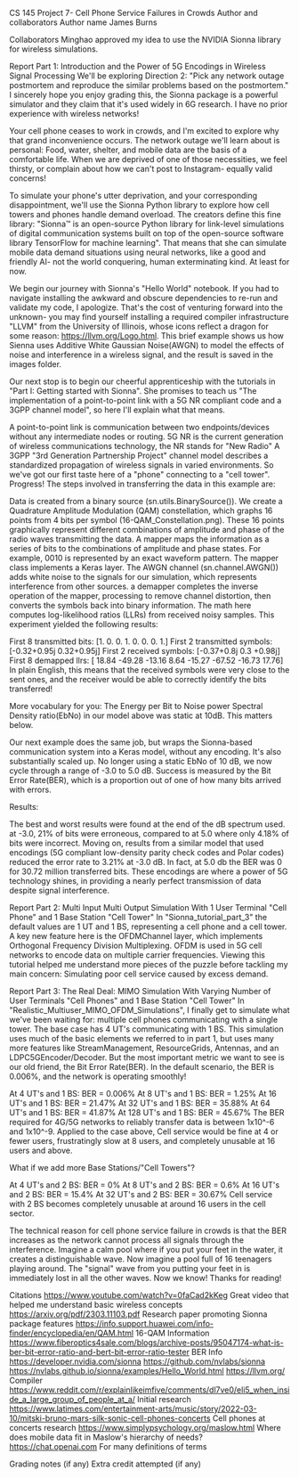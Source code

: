 CS 145 Project 7- Cell Phone Service Failures in Crowds
Author and collaborators
Author name
James Burns

Collaborators
Minghao approved my idea to use the NVIDIA Sionna library for wireless simulations.

Report Part 1: Introduction and the Power of 5G Encodings in Wireless Signal Processing
We'll be exploring Direction 2: "Pick any network outage postmortem and reproduce the similar problems based on the postmortem." I sincerely hope you enjoy grading this, the Sionna package is a powerful simulator and they claim that it's used widely in 6G research. I have no prior experience with wireless networks!

Your cell phone ceases to work in crowds, and I'm excited to explore why that grand inconvenience occurs. The network outage we'll learn about is personal: Food, water, shelter, and mobile data are the basis of a comfortable life. When we are deprived of one of those necessities, we feel thirsty, or complain about how we can't post to Instagram- equally valid concerns!

To simulate your phone's utter deprivation, and your corresponding disappointment, we'll use the Sionna Python library to explore how cell towers and phones handle demand overload. The creators define this fine library: "Sionna™ is an open-source Python library for link-level simulations of digital communication systems built on top of the open-source software library TensorFlow for machine learning". That means that she can simulate mobile data demand situations using neural networks, like a good and friendly AI- not the world conquering, human exterminating kind. At least for now.

We begin our journey with Sionna's "Hello World" notebook. If you had to navigate installing the awkward and obscure dependencies to re-run and validate my code, I apologize. That's the cost of venturing forward into the unknown- you may find yourself installing a required compiler infrastructure "LLVM" from the University of Illinois, whose icons reflect a dragon for some reason: https://llvm.org/Logo.html. This brief example shows us how Sienna uses Additive White Gaussian Noise(AWGN) to model the effects of noise and interference in a wireless signal, and the result is saved in the images folder.

Our next stop is to begin our cheerful apprenticeship with the tutorials in "Part I: Getting started with Sionna". She promises to teach us "The implementation of a point-to-point link with a 5G NR compliant code and a 3GPP channel model", so here I'll explain what that means.

A point-to-point link is communication between two endpoints/devices without any intermediate nodes or routing.
5G NR is the current generation of wireless communications technology, the NR stands for "New Radio"
A 3GPP "3rd Generation Partnership Project" channel model describes a standardized propagation of wireless signals in varied environments.
So we've got our first taste here of a "phone" connecting to a "cell tower". Progress! The steps involved in transferring the data in this example are:

Data is created from a binary source (sn.utils.BinarySource()).
We create a Quadrature Amplitude Modulation (QAM) constellation, which graphs 16 points from 4 bits per symbol (16-QAM_Constellation.png). These 16 points graphically represent different combinations of amplitude and phase of the radio waves transmitting the data.
A mapper maps the information as a series of bits to the combinations of amplitude and phase states. For example, 0010 is represented by an exact waveform pattern. The mapper class implements a Keras layer.
The AWGN channel (sn.channel.AWGN()) adds white noise to the signals for our simulation, which represents interference from other sources.
a demapper completes the inverse operation of the mapper, processing to remove channel distortion, then converts the symbols back into binary information. The math here computes log-likelihood ratios (LLRs) from received noisy samples.
This experiment yielded the following results:

First 8 transmitted bits: [1. 0. 0. 1. 0. 0. 0. 1.]
First 2 transmitted symbols: [-0.32+0.95j 0.32+0.95j]
First 2 received symbols: [-0.37+0.8j 0.3 +0.98j]
First 8 demapped llrs: [ 18.84 -49.28 -13.16 8.64 -15.27 -67.52 -16.73 17.76]
In plain English, this means that the received symbols were very close to the sent ones, and the receiver would be able to correctly identify the bits transferred!

More vocabulary for you: The Energy per Bit to Noise power Spectral Density ratio(EbNo) in our model above was static at 10dB. This matters below.

Our next example does the same job, but wraps the Sionna-based communication system into a Keras model, without any encoding. It's also substantially scaled up. No longer using a static EbNo of 10 dB, we now cycle through a range of -3.0 to 5.0 dB. Success is measured by the Bit Error Rate(BER), which is a proportion out of one of how many bits arrived with errors.

Results:

The best and worst results were found at the end of the dB spectrum used. at -3.0, 21% of bits were erroneous, compared to at 5.0 where only 4.18% of bits were incorrect.
Moving on, results from a similar model that used encodings (5G compliant low-density parity check codes and Polar codes) reduced the error rate to 3.21% at -3.0 dB. In fact, at 5.0 db the BER was 0 for 30.72 million transferred bits. These encodings are where a power of 5G technology shines, in providing a nearly perfect transmission of data despite signal interference.

Report Part 2: Multi Input Multi Output Simulation With 1 User Terminal "Cell Phone" and 1 Base Station "Cell Tower"
In "Sionna_tutorial_part_3" the default values are 1 UT and 1 BS, representing a cell phone and a cell tower. A key new feature here is the OFDMChannel layer, which implements Orthogonal Frequency Division Multiplexing. OFDM is used in 5G cell networks to encode data on multiple carrier frequencies. Viewing this tutorial helped me understand more pieces of the puzzle before tackling my main concern: Simulating poor cell service caused by excess demand.

Report Part 3: The Real Deal: MIMO Simulation With Varying Number of User Terminals "Cell Phones" and 1 Base Station "Cell Tower"
In "Realistic_Multiuser_MIMO_OFDM_Simulations", I finally get to simulate what we've been waiting for: multiple cell phones communicating with a single tower. The base case has 4 UT's communicating with 1 BS. This simulation uses much of the basic elements we referred to in part 1, but uses many more features like StreamManagement, ResourceGrids, Antennas, and an LDPC5GEncoder/Decoder. But the most important metric we want to see is our old friend, the Bit Error Rate(BER). In the default scenario, the BER is 0.006%, and the network is operating smoothly!

At 4 UT's and 1 BS: BER = 0.006%
At 8 UT's and 1 BS: BER = 1.25%
At 16 UT's and 1 BS: BER = 21.47%
At 32 UT's and 1 BS: BER = 35.88%
At 64 UT's and 1 BS: BER = 41.87%
At 128 UT's and 1 BS: BER = 45.67%
The BER required for 4G/5G networks to reliably transfer data is between 1x10^-6 and 1x10^-9. Applied to the case above, Cell service would be fine at 4 or fewer users, frustratingly slow at 8 users, and completely unusable at 16 users and above.

What if we add more Base Stations/"Cell Towers"?

At 4 UT's and 2 BS: BER = 0%
At 8 UT's and 2 BS: BER = 0.6%
At 16 UT's and 2 BS: BER = 15.4%
At 32 UT's and 2 BS: BER = 30.67%
Cell service with 2 BS becomes completely unusable at around 16 users in the cell sector.

The technical reason for cell phone service failure in crowds is that the BER increases as the network cannot process all signals through the interference. Imagine a calm pool where if you put your feet in the water, it creates a distinguishable wave. Now imagine a pool full of 16 teenagers playing around. The "signal" wave from you putting your feet in is immediately lost in all the other waves. Now we know! Thanks for reading!

Citations
https://www.youtube.com/watch?v=0faCad2kKeg Great video that helped me understand basic wireless concepts https://arxiv.org/pdf/2303.11103.pdf Research paper promoting Sionna package features https://info.support.huawei.com/info-finder/encyclopedia/en/QAM.html 16-QAM Information https://www.fiberoptics4sale.com/blogs/archive-posts/95047174-what-is-ber-bit-error-ratio-and-bert-bit-error-ratio-tester BER Info https://developer.nvidia.com/sionna https://github.com/nvlabs/sionna https://nvlabs.github.io/sionna/examples/Hello_World.html https://llvm.org/ Compiler https://www.reddit.com/r/explainlikeimfive/comments/dl7ve0/eli5_when_inside_a_large_group_of_people_at_a/ Initial research https://www.latimes.com/entertainment-arts/music/story/2022-03-10/mitski-bruno-mars-silk-sonic-cell-phones-concerts Cell phones at concerts research https://www.simplypsychology.org/maslow.html Where does mobile data fit in Maslow's hierarchy of needs? https://chat.openai.com For many definitions of terms

Grading notes (if any)
Extra credit attempted (if any)
